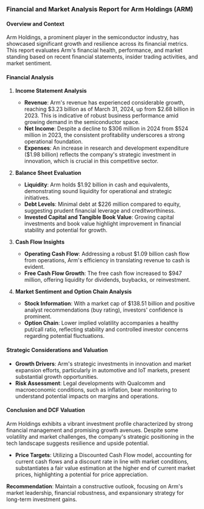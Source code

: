 ### Financial and Market Analysis Report for Arm Holdings (ARM)

#### Overview and Context
Arm Holdings, a prominent player in the semiconductor industry, has showcased significant growth and resilience across its financial metrics. This report evaluates Arm's financial health, performance, and market standing based on recent financial statements, insider trading activities, and market sentiment.

#### Financial Analysis

1. **Income Statement Analysis**
   - **Revenue**: Arm's revenue has experienced considerable growth, reaching $3.23 billion as of March 31, 2024, up from $2.68 billion in 2023. This is indicative of robust business performance amid growing demand in the semiconductor space.
   - **Net Income**: Despite a decline to $306 million in 2024 from $524 million in 2023, the consistent profitability underscores a strong operational foundation.
   - **Expenses**: An increase in research and development expenditure ($1.98 billion) reflects the company's strategic investment in innovation, which is crucial in this competitive sector.

2. **Balance Sheet Evaluation**
   - **Liquidity**: Arm holds $1.92 billion in cash and equivalents, demonstrating sound liquidity for operational and strategic initiatives.
   - **Debt Levels**: Minimal debt at $226 million compared to equity, suggesting prudent financial leverage and creditworthiness.
   - **Invested Capital and Tangible Book Value**: Growing capital investments and book value highlight improvement in financial stability and potential for growth.

3. **Cash Flow Insights**
   - **Operating Cash Flow**: Addressing a robust $1.09 billion cash flow from operations, Arm's efficiency in translating revenue to cash is evident.
   - **Free Cash Flow Growth**: The free cash flow increased to $947 million, offering liquidity for dividends, buybacks, or reinvestment.

4. **Market Sentiment and Option Chain Analysis**
   - **Stock Information**: With a market cap of $138.51 billion and positive analyst recommendations (buy rating), investors' confidence is prominent.
   - **Option Chain**: Lower implied volatility accompanies a healthy put/call ratio, reflecting stability and controlled investor concerns regarding potential fluctuations.

#### Strategic Considerations and Valuation
- **Growth Drivers**: Arm's strategic investments in innovation and market expansion efforts, particularly in automotive and IoT markets, present substantial growth opportunities.
- **Risk Assessment**: Legal developments with Qualcomm and macroeconomic conditions, such as inflation, bear monitoring to understand potential impacts on margins and operations.

#### Conclusion and DCF Valuation
Arm Holdings exhibits a vibrant investment profile characterized by strong financial management and promising growth avenues. Despite some volatility and market challenges, the company's strategic positioning in the tech landscape suggests resilience and upside potential.
- **Price Targets**: Utilizing a Discounted Cash Flow model, accounting for current cash flows and a discount rate in line with market conditions, substantiates a fair value estimation at the higher end of current market prices, highlighting a potential for price appreciation.

**Recommendation**: Maintain a constructive outlook, focusing on Arm's market leadership, financial robustness, and expansionary strategy for long-term investment gains.